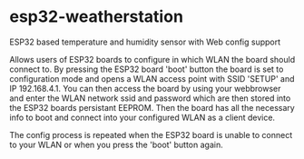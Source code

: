 # esp32-weatherstation
ESP32 based temperature and humidity sensor with Web config support 

Allows users of ESP32 boards to configure in which WLAN the board should connect to. By pressing the ESP32 board 'boot' button 
the board is set to configuration mode and opens a WLAN access point with SSID 'SETUP' and IP 192.168.4.1.
You can then access the board by using your webbrowser and enter the WLAN network ssid and password which are then stored into
the ESP32 boards persistant EEPROM. 
Then the board has all the necessary info to boot and connect into your configured WLAN as a client device. 

The config process is repeated when the ESP32 board is unable to connect to your WLAN or when you press the 'boot' button again.
